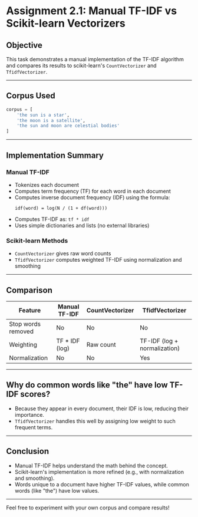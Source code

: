 # Assignment 2.1: Manual TF-IDF vs Scikit-learn Vectorizers

## Objective
This task demonstrates a manual implementation of the TF-IDF algorithm and compares its results to scikit-learn's `CountVectorizer` and `TfidfVectorizer`.

---

## Corpus Used
```python
corpus = [
    'the sun is a star',
    'the moon is a satellite',
    'the sun and moon are celestial bodies'
]
```

---

## Implementation Summary

### Manual TF-IDF
- Tokenizes each document
- Computes term frequency (TF) for each word in each document
- Computes inverse document frequency (IDF) using the formula:
  ```
  idf(word) = log(N / (1 + df(word)))
  ```
- Computes TF-IDF as: `tf * idf`
- Uses simple dictionaries and lists (no external libraries)

### Scikit-learn Methods
- `CountVectorizer` gives raw word counts
- `TfidfVectorizer` computes weighted TF-IDF using normalization and smoothing

---

## Comparison
| Feature            | Manual TF-IDF             | CountVectorizer         | TfidfVectorizer           |
|--------------------|---------------------------|--------------------------|----------------------------|
| Stop words removed | No                        | No                       | No                         |
| Weighting          | TF * IDF (log)            | Raw count               | TF-IDF (log + normalization) |
| Normalization      | No                        | No                       | Yes                        |

---

## Why do common words like "the" have low TF-IDF scores?
- Because they appear in every document, their IDF is low, reducing their importance.
- `TfidfVectorizer` handles this well by assigning low weight to such frequent terms.

---

## Conclusion
- Manual TF-IDF helps understand the math behind the concept.
- Scikit-learn's implementation is more refined (e.g., with normalization and smoothing).
- Words unique to a document have higher TF-IDF values, while common words (like "the") have low values.

---

Feel free to experiment with your own corpus and compare results!
